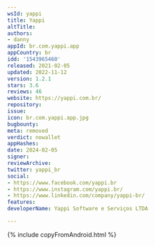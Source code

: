 ```yaml
---
wsId: yappi
title: Yappi
altTitle: 
authors:
- danny
appId: br.com.yappi.app
appCountry: br
idd: '1543965460'
released: 2021-02-05
updated: 2022-11-12
version: 1.2.1
stars: 3.6
reviews: 46
website: https://yappi.com.br/
repository: 
issue: 
icon: br.com.yappi.app.jpg
bugbounty: 
meta: removed
verdict: nowallet
appHashes: 
date: 2024-02-05
signer: 
reviewArchive: 
twitter: yappi_br
social:
- https://www.facebook.com/yappi.br
- https://www.instagram.com/yappi.br/
- https://www.linkedin.com/company/yappi-br/
features: 
developerName: Yappi Software e Serviços LTDA

---
```


{% include copyFromAndroid.html %}

